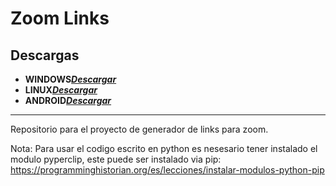 # Zoom Links
## Descargas
* **WINDOWS**[_**Descargar**_](https://github.com/shernandezz/zoom-links/raw/master/Versions/Windows/ZL%20Windows%20Installer.exe)
* **LINUX**[_**Descargar**_](https://github.com/shernandezz/zoom-links/raw/master/Versions/Linux/Zoom%20Links)
* **ANDROID**[_**Descargar**_](https://github.com/shernandezz/zoom-links/raw/master/Versions/Android/ZL%20andriod.apk)
***
Repositorio para el proyecto de generador de links para zoom.

Nota: Para usar el codigo escrito en python es nesesario tener instalado el modulo pyperclip, este puede ser instalado via pip: https://programminghistorian.org/es/lecciones/instalar-modulos-python-pip

